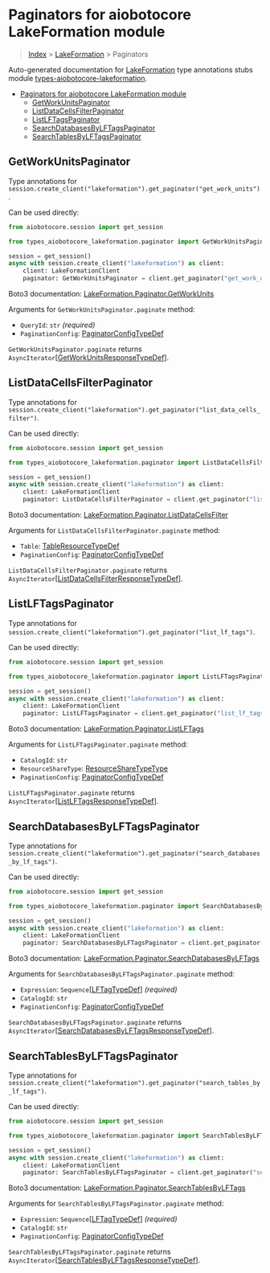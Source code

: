 <a id="paginators-for-aiobotocore-lakeformation-module"></a>

# Paginators for aiobotocore LakeFormation module

> [Index](../README.md) > [LakeFormation](./README.md) > Paginators

Auto-generated documentation for
[LakeFormation](https://boto3.amazonaws.com/v1/documentation/api/latest/reference/services/lakeformation.html#LakeFormation)
type annotations stubs module
[types-aiobotocore-lakeformation](https://pypi.org/project/types-aiobotocore-lakeformation/).

- [Paginators for aiobotocore LakeFormation module](#paginators-for-aiobotocore-lakeformation-module)
  - [GetWorkUnitsPaginator](#getworkunitspaginator)
  - [ListDataCellsFilterPaginator](#listdatacellsfilterpaginator)
  - [ListLFTagsPaginator](#listlftagspaginator)
  - [SearchDatabasesByLFTagsPaginator](#searchdatabasesbylftagspaginator)
  - [SearchTablesByLFTagsPaginator](#searchtablesbylftagspaginator)

<a id="getworkunitspaginator"></a>

## GetWorkUnitsPaginator

Type annotations for
`session.create_client("lakeformation").get_paginator("get_work_units")`.

Can be used directly:

```python
from aiobotocore.session import get_session

from types_aiobotocore_lakeformation.paginator import GetWorkUnitsPaginator

session = get_session()
async with session.create_client("lakeformation") as client:
    client: LakeFormationClient
    paginator: GetWorkUnitsPaginator = client.get_paginator("get_work_units")
```

Boto3 documentation:
[LakeFormation.Paginator.GetWorkUnits](https://boto3.amazonaws.com/v1/documentation/api/latest/reference/services/lakeformation.html#LakeFormation.Paginator.GetWorkUnits)

Arguments for `GetWorkUnitsPaginator.paginate` method:

- `QueryId`: `str` *(required)*
- `PaginationConfig`:
  [PaginatorConfigTypeDef](./type_defs.md#paginatorconfigtypedef)

`GetWorkUnitsPaginator.paginate` returns
`AsyncIterator`\[[GetWorkUnitsResponseTypeDef](./type_defs.md#getworkunitsresponsetypedef)\].

<a id="listdatacellsfilterpaginator"></a>

## ListDataCellsFilterPaginator

Type annotations for
`session.create_client("lakeformation").get_paginator("list_data_cells_filter")`.

Can be used directly:

```python
from aiobotocore.session import get_session

from types_aiobotocore_lakeformation.paginator import ListDataCellsFilterPaginator

session = get_session()
async with session.create_client("lakeformation") as client:
    client: LakeFormationClient
    paginator: ListDataCellsFilterPaginator = client.get_paginator("list_data_cells_filter")
```

Boto3 documentation:
[LakeFormation.Paginator.ListDataCellsFilter](https://boto3.amazonaws.com/v1/documentation/api/latest/reference/services/lakeformation.html#LakeFormation.Paginator.ListDataCellsFilter)

Arguments for `ListDataCellsFilterPaginator.paginate` method:

- `Table`: [TableResourceTypeDef](./type_defs.md#tableresourcetypedef)
- `PaginationConfig`:
  [PaginatorConfigTypeDef](./type_defs.md#paginatorconfigtypedef)

`ListDataCellsFilterPaginator.paginate` returns
`AsyncIterator`\[[ListDataCellsFilterResponseTypeDef](./type_defs.md#listdatacellsfilterresponsetypedef)\].

<a id="listlftagspaginator"></a>

## ListLFTagsPaginator

Type annotations for
`session.create_client("lakeformation").get_paginator("list_lf_tags")`.

Can be used directly:

```python
from aiobotocore.session import get_session

from types_aiobotocore_lakeformation.paginator import ListLFTagsPaginator

session = get_session()
async with session.create_client("lakeformation") as client:
    client: LakeFormationClient
    paginator: ListLFTagsPaginator = client.get_paginator("list_lf_tags")
```

Boto3 documentation:
[LakeFormation.Paginator.ListLFTags](https://boto3.amazonaws.com/v1/documentation/api/latest/reference/services/lakeformation.html#LakeFormation.Paginator.ListLFTags)

Arguments for `ListLFTagsPaginator.paginate` method:

- `CatalogId`: `str`
- `ResourceShareType`:
  [ResourceShareTypeType](./literals.md#resourcesharetypetype)
- `PaginationConfig`:
  [PaginatorConfigTypeDef](./type_defs.md#paginatorconfigtypedef)

`ListLFTagsPaginator.paginate` returns
`AsyncIterator`\[[ListLFTagsResponseTypeDef](./type_defs.md#listlftagsresponsetypedef)\].

<a id="searchdatabasesbylftagspaginator"></a>

## SearchDatabasesByLFTagsPaginator

Type annotations for
`session.create_client("lakeformation").get_paginator("search_databases_by_lf_tags")`.

Can be used directly:

```python
from aiobotocore.session import get_session

from types_aiobotocore_lakeformation.paginator import SearchDatabasesByLFTagsPaginator

session = get_session()
async with session.create_client("lakeformation") as client:
    client: LakeFormationClient
    paginator: SearchDatabasesByLFTagsPaginator = client.get_paginator("search_databases_by_lf_tags")
```

Boto3 documentation:
[LakeFormation.Paginator.SearchDatabasesByLFTags](https://boto3.amazonaws.com/v1/documentation/api/latest/reference/services/lakeformation.html#LakeFormation.Paginator.SearchDatabasesByLFTags)

Arguments for `SearchDatabasesByLFTagsPaginator.paginate` method:

- `Expression`: `Sequence`\[[LFTagTypeDef](./type_defs.md#lftagtypedef)\]
  *(required)*
- `CatalogId`: `str`
- `PaginationConfig`:
  [PaginatorConfigTypeDef](./type_defs.md#paginatorconfigtypedef)

`SearchDatabasesByLFTagsPaginator.paginate` returns
`AsyncIterator`\[[SearchDatabasesByLFTagsResponseTypeDef](./type_defs.md#searchdatabasesbylftagsresponsetypedef)\].

<a id="searchtablesbylftagspaginator"></a>

## SearchTablesByLFTagsPaginator

Type annotations for
`session.create_client("lakeformation").get_paginator("search_tables_by_lf_tags")`.

Can be used directly:

```python
from aiobotocore.session import get_session

from types_aiobotocore_lakeformation.paginator import SearchTablesByLFTagsPaginator

session = get_session()
async with session.create_client("lakeformation") as client:
    client: LakeFormationClient
    paginator: SearchTablesByLFTagsPaginator = client.get_paginator("search_tables_by_lf_tags")
```

Boto3 documentation:
[LakeFormation.Paginator.SearchTablesByLFTags](https://boto3.amazonaws.com/v1/documentation/api/latest/reference/services/lakeformation.html#LakeFormation.Paginator.SearchTablesByLFTags)

Arguments for `SearchTablesByLFTagsPaginator.paginate` method:

- `Expression`: `Sequence`\[[LFTagTypeDef](./type_defs.md#lftagtypedef)\]
  *(required)*
- `CatalogId`: `str`
- `PaginationConfig`:
  [PaginatorConfigTypeDef](./type_defs.md#paginatorconfigtypedef)

`SearchTablesByLFTagsPaginator.paginate` returns
`AsyncIterator`\[[SearchTablesByLFTagsResponseTypeDef](./type_defs.md#searchtablesbylftagsresponsetypedef)\].

